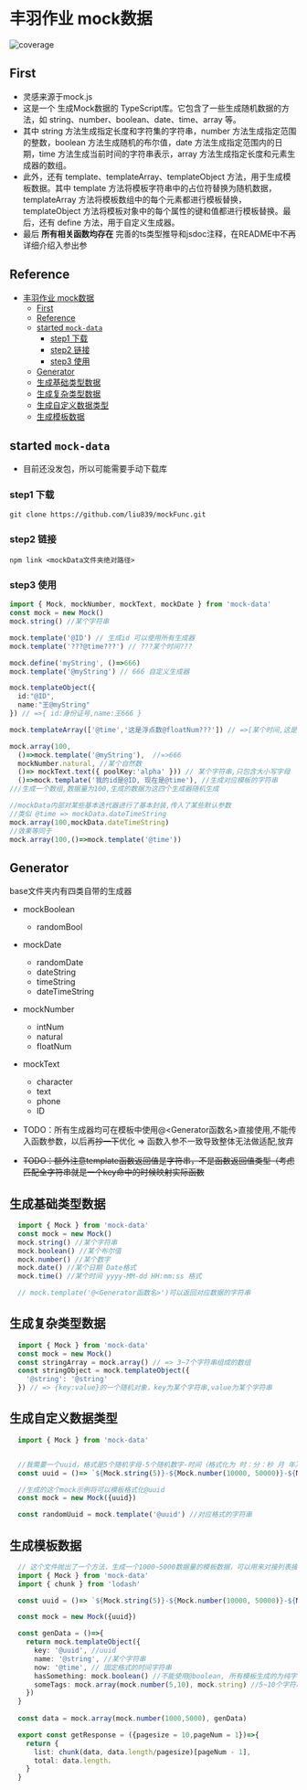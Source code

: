 # 丰羽作业 mock数据

![coverage](https://img.shields.io/badge/coverage-100%25-green)

## First

- 灵感来源于mock.js
- 这是一个 生成Mock数据的 TypeScript库。它包含了一些生成随机数据的方法，如 string、number、boolean、date、time、array 等。  
- 其中 string 方法生成指定长度和字符集的字符串，number 方法生成指定范围的整数，boolean 方法生成随机的布尔值，date 方法生成指定范围内的日期，time 方法生成当前时间的字符串表示，array 方法生成指定长度和元素生成器的数组。
- 此外，还有 template、templateArray、templateObject 方法，用于生成模板数据。其中 template 方法将模板字符串中的占位符替换为随机数据，templateArray 方法将模板数组中的每个元素都进行模板替换，templateObject 方法将模板对象中的每个属性的键和值都进行模板替换。最后，还有 define 方法，用于自定义生成器。
- 最后  **所有相关函数均存在** 完善的ts类型推导和jsdoc注释，在README中不再详细介绍入参出参
  
## Reference

- [丰羽作业 mock数据](#丰羽作业-mock数据)
  - [First](#first)
  - [Reference](#reference)
  - [started  `mock-data`](#started--mock-data)
    - [step1 下载](#step1-下载)
    - [step2 链接](#step2-链接)
    - [step3 使用](#step3-使用)
  - [Generator](#generator)
  - [生成基础类型数据](#生成基础类型数据)
  - [生成复杂类型数据](#生成复杂类型数据)
  - [生成自定义数据类型](#生成自定义数据类型)
  - [生成模板数据](#生成模板数据)

## started  `mock-data`

- 目前还没发包，所以可能需要手动下载库

### step1 下载

``` git
git clone https://github.com/liu839/mockFunc.git
```

### step2 链接

``` npm
npm link <mockData文件夹绝对路径>
```

### step3 使用


``` ts
import { Mock, mockNumber, mockText, mockDate } from 'mock-data'
const mock = new Mock()
mock.string() //某个字符串

mock.template('@ID') // 生成id 可以使用所有生成器
mock.template('???@time???') // ???某个时间???

mock.define('myString', ()=>666)
mock.template('@myString') // 666 自定义生成器

mock.templateObject({
  id:"@ID",
  name:"王@myString"
}) // =>{ id:身份证号,name:王666 }

mock.templateArray(['@time','这是浮点数@floatNum???']) // =>[某个时间,这是浮点数<某个浮点数>???]

mock.array(100,
  ()=>mock.template('@myString'),  //=>666
  mockNumber.natural, //某个自然数
  ()=> mockText.text({ poolKey:'alpha' })) // 某个字符串,只包含大小写字母
  ()=>mock.template('我的id是@ID, 现在是@time'), //生成对应模板的字符串
///生成一个数组,数据量为100,生成的数据为这四个生成器随机生成

//mockData内部对某些基本迭代器进行了基本封装,传入了某些默认参数
//类似 @time => mockData.dateTimeString
mock.array(100,mockData.dateTimeString)
//效果等同于
mock.array(100,()=>mock.template('@time'))
```

## Generator

base文件夹内有四类自带的生成器

- mockBoolean
  - randomBool
- mockDate
  - randomDate
  - dateString
  - timeString
  - dateTimeString
- mockNumber
  - intNum
  - natural
  - floatNum
- mockText
  - character
  - text
  - phone
  - ID

- TODO：所有生成器均可在模板中使用@<Generator函数名>直接使用,不能传入函数参数，以后再~~抄一下~~优化  => 函数入参不一致导致整体无法做适配,放弃
- ~~TODO：额外注意template函数返回值是字符串，不是函数返回值类型（考虑匹配全字符串就是一个key命中的时候映射实际函数~~

## 生成基础类型数据

```ts
  import { Mock } from 'mock-data'
  const mock = new Mock()
  mock.string() //某个字符串
  mock.boolean() //某个布尔值
  mock.number() //某个数字
  mock.date() //某个日期 Date格式
  mock.time() //某个时间 yyyy-MM-dd HH:mm:ss 格式

  // mock.template('@<Generator函数名>')可以返回对应数据的字符串
```

## 生成复杂类型数据

```ts
  import { Mock } from 'mock-data'
  const mock = new Mock()
  const stringArray = mock.array() // => 3~7个字符串组成的数组
  const stringObject = mock.templateObject({
    '@string': '@string'
  }) // => {key:value}的一个随机对象，key为某个字符串,value为某个字符串


```

## 生成自定义数据类型

```ts
  import { Mock } from 'mock-data'


  //我需要一个uuid，格式是5个随机字母-5个随机数字-时间（格式化为 时：分：秒 月 年）的整体字符串
  const uuid = ()=> `${Mock.string(5)}-${Mock.number(10000, 50000)}-${Mock.date().format('HH:mm:ss MM yyyy')}`

  //生成的这个mock示例将可以模板格式化@uuid
  const mock = new Mock({uuid})

  const randomUuid = mock.template('@uuid') //对应格式的字符串
```

## 生成模板数据

```ts
  // 这个文件抛出了一个方法，生成一个1000~5000数据量的模板数据，可以用来对接列表接口
  import { Mock } from 'mock-data'
  import { chunk } from 'lodash'

  const uuid = ()=> `${Mock.string(5)}-${Mock.number(10000, 50000)}-${Mock.date().format('HH:mm:ss MM yyyy')}`

  const mock = new Mock({uuid})

  const genData = ()=>{
    return mock.templateObject({
      key: '@uuid', //uuid
      name: '@string', //某个字符串
      now: '@time', // 固定格式的时间字符串
      hasSomething: mock.boolean() //不能使用@boolean, 所有模板生成的为纯字符串，需要原始格式的要把原函数在这里执行
      someTags: mock.array(mock.number(5,10), mock.string) //5~10个字符串的数组
    })
  }
  
  const data = mock.array(mock.number(1000,5000), genData)

  export const getResponse = ({pagesize = 10,pageNum = 1})=>{
    return {
      list: chunk(data, data.length/pagesize)[pageNum - 1],
      total: data.length，
    }
  }
```
